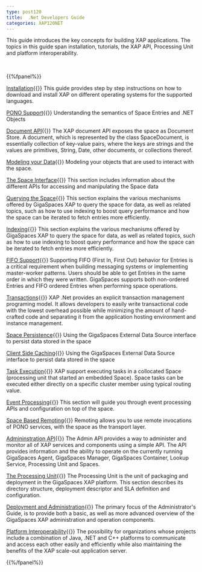 ```yaml
---
type: post120
title:  .Net Developers Guide
categories: XAP120NET
---
```




This guide introduces the key concepts for building XAP applications. The topics in this guide span installation, tutorials, the XAP API, Processing Unit and platform interoperability.


<br>

{{%fpanel%}}

[Installation](./installation.html){{<wbr>}}
This guide provides step by step instructions on how to download and install XAP on different operating systems for the supported languages.

[PONO Support](./poco-overview.html){{<wbr>}}
Understanding the semantics of Space Entries and .NET Objects

[Document API](./document-overview.html){{<wbr>}}
The XAP document API exposes the space as Document Store. A document, which is represented by the class SpaceDocument, is essentially collection of key-value pairs, where the keys are strings and the values are primitives, String, Date, other documents, or collections thereof.

[Modeling your Data](./modeling-your-data.html){{<wbr>}}
Modeling your objects that are used to interact with the space.

[The Space Interface](./the-gigaspace-interface-overview.html){{<wbr>}}
This section includes information about the different APIs for accessing and manipulating the Space data

[Querying the Space](./querying-the-space.html){{<wbr>}}
This section explains the various mechanisms offered by GigaSpaces XAP to query the space for data, as well as related topics, such as how to use indexing to boost query performance and how the space can be iterated to fetch entries more efficiently.

[Indexing](./indexing-overview.html){{<wbr>}}
This section explains the various mechanisms offered by GigaSpaces XAP to query the space for data, as well as related topics, such as how to use indexing to boost query performance and how the space can be iterated to fetch entries more efficiently.

[FIFO Support](./fifo-overview.html){{<wbr>}}
Supporting FIFO (First In, First Out) behavior for Entries is a critical requirement when building messaging systems or implementing master-worker patterns. Users should be able to get Entries in the same order in which they were written. GigaSpaces supports both non-ordered Entries and FIFO ordered Entries when performing space operations.

[Transactions](./transaction-overview.html){{<wbr>}}
XAP .Net provides an explicit transaction management programing model. It allows developers to easily write transactional code with the lowest overhead possible while minimizing the amount of hand-crafted code and separating it from the application hosting environment and instance management.

[Space Persistence](./space-persistency-overview.html){{<wbr>}}
Using the GigaSpaces External Data Source interface to persist data stored in the space

[Client Side Caching](./client-side-caching.html){{<wbr>}}
Using the GigaSpaces External Data Source interface to persist data stored in the space

[Task Execution](./task-execution-over-the-space.html){{<wbr>}}
XAP support executing tasks in a collocated Space (processing unit that started an embedded Space). Space tasks can be executed either directly on a specific cluster member using typical routing value.

[Event Processing](./event-processing.html){{<wbr>}}
This section will guide you through event processing APIs and configuration on top of the space.

[Space Based Remoting](./space-based-remoting-overview.html){{<wbr>}}
Remoting allows you to use remote invocations of PONO services, with the space as the transport layer.

[Admininstration API](./admin-modules.html){{<wbr>}}
The Admin API provides a way to administer and monitor all of XAP services and components using a simple API. The API provides information and the ability to operate on the currently running GigaSpaces Agent, GigaSpaces Manager, GigaSpaces Container, Lookup Service, Processing Unit and Spaces.

[The Processing Unit](./the-processing-unit-overview.html){{<wbr>}}
The Processing Unit is the unit of packaging and deployment in the GigaSpaces XAP platform. This section describes its directory structure, deployment descriptor and SLA definition and configuration.

[Deployment and Administration](./administrators-guide.html){{<wbr>}}
The primary focus of the Administrator's Guide, is to provide both a basic, as well as more advanced overview of the GigaSpaces XAP administration and operation components.

[Platform Interoperability](./interoperability.html){{<wbr>}}
The possibility for organizations whose projects include a combination of Java, .NET and C++ platforms to communicate and access each other easily and efficiently while also maintaining the benefits of the XAP scale-out application server.

{{%/fpanel%}}

